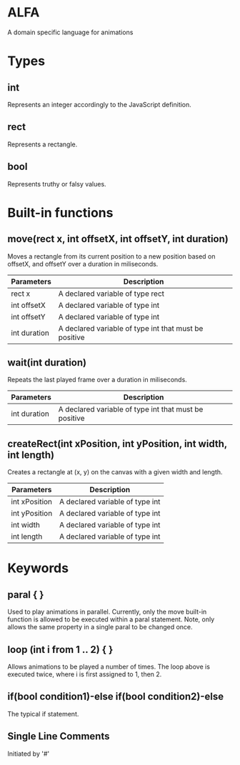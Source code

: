 # ALFA
A domain specific language for animations

# Types
## int
Represents an integer accordingly to the JavaScript definition.

## rect
Represents a rectangle.

## bool
Represents truthy or falsy values.

# Built-in functions
## move(rect x, int offsetX, int offsetY, int duration)
Moves a rectangle from its current position to a new position based on offsetX, and offsetY over a duration in miliseconds.

| Parameters | Description |
| ----------- | ----------- |
| rect x | A declared variable of type rect |
| int offsetX | A declared variable of type int |
| int offsetY | A declared variable of type int |
| int duration | A declared variable of type int that must be positive |

## wait(int duration)
Repeats the last played frame over a duration in miliseconds.

| Parameters | Description |
| ----------- | ----------- |
| int duration | A declared variable of type int that must be positive |


## createRect(int xPosition, int yPosition, int width, int length)
Creates a rectangle at (x, y) on the canvas with a given width and length.

| Parameters | Description |
| ----------- | ----------- |
| int xPosition | A declared variable of type int |
| int yPosition | A declared variable of type int |
| int width | A declared variable of type int |
| int length | A declared variable of type int |

# Keywords
## paral { }
Used to play animations in parallel. Currently, only the move built-in function is allowed to be executed within a paral statement. 
Note, only allows the same property in a single paral to be changed once.

## loop (int i from 1 .. 2) { }
Allows animations to be played a number of times.
The loop above is executed twice, where i is first assigned to 1, then 2.

## if(bool condition1)-else if(bool condition2)-else
The typical if statement.

## Single Line Comments
Initiated by '#'
